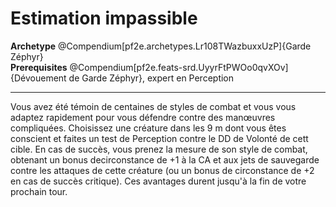 # Estimation impassible

<div><strong>Archetype</strong> @Compendium[pf2e.archetypes.Lr108TWazbuxxUzP]{Garde Zéphyr}</div>
<div><strong>Prerequisites</strong> @Compendium[pf2e.feats-srd.UyyrFtPWOo0qvXOv]{Dévouement de Garde Zéphyr}, expert en Perception</div>
<hr>
<p>Vous avez été témoin de centaines de styles de combat et vous vous adaptez rapidement pour vous défendre contre des manœuvres compliquées. Choisissez une créature dans les 9 m dont vous êtes conscient et faites un test de Perception contre le DD de Volonté de cett cible. En cas de succès, vous prenez la mesure de son style de combat, obtenant un bonus decirconstance de +1 à la CA et aux jets de sauvegarde contre les attaques de cette créature (ou un bonus de circonstance de +2 en cas de succès critique). Ces avantages durent jusqu'à la fin de votre prochain tour.</p>